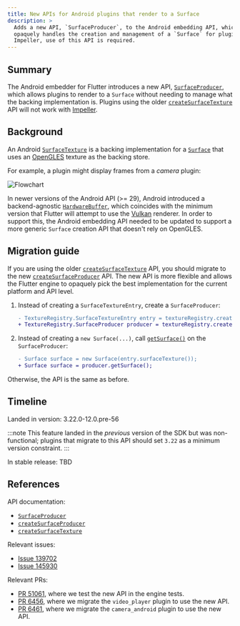 ```yaml
---
title: New APIs for Android plugins that render to a Surface
description: >
  Adds a new API, `SurfaceProducer`, to the Android embedding API, which
  opaquely handles the creation and management of a `Surface` for plugins. For
  Impeller, use of this API is required.
---
```


## Summary

The Android embedder for Flutter introduces a new API, [`SurfaceProducer`][],
which allows plugins to render to a `Surface` without needing to manage what
the backing implementation is. Plugins using the older
[`createSurfaceTexture`][] API will not work with [Impeller][].

## Background

An Android [`SurfaceTexture`][] is a backing implementation for a [`Surface`][]
that uses an [OpenGLES][] texture as the backing store.

For example, a plugin might display frames from a _camera_ plugin:

![Flowchart](https://camo.githubusercontent.com/cdb52c5d371b4f1d5573b650a0eddb0871e5e8be1012d290e008f41bc71b2580/68747470733a2f2f736f757263652e616e64726f69642e636f6d2f7374617469632f646f63732f636f72652f67726170686963732f696d616765732f636f6e74696e756f75735f636170747572655f61637469766974792e706e67)

In newer versions of the Android API (>= 29), Android introduced a
backend-agnostic [`HardwareBuffer`][], which coincides with the minimum version
that Flutter will attempt to use the [Vulkan][] renderer. In order to support
this, the Android embedding API needed to be updated to support a more generic
`Surface` creation API that doesn't rely on OpenGLES.

## Migration guide

If you are using the older [`createSurfaceTexture`][] API, you should migrate to
the new [`createSurfaceProducer`][] API. The new API is more flexible and allows
the Flutter engine to opaquely pick the best implementation for the current
platform and API level.

1. Instead of creating a `SurfaceTextureEntry`, create a `SurfaceProducer`:

   ```diff
   - TextureRegistry.SurfaceTextureEntry entry = textureRegistry.createSurfaceTexture();
   + TextureRegistry.SurfaceProducer producer = textureRegistry.createSurfaceProducer();
   ```

1. Instead of creating a `new Surface(...)`, call [`getSurface()`][] on the
   `SurfaceProducer`:

   ```diff
   - Surface surface = new Surface(entry.surfaceTexture());
   + Surface surface = producer.getSurface();
   ```

Otherwise, the API is the same as before.

## Timeline

Landed in version: 3.22.0-12.0.pre-56

:::note
This feature landed in the _previous_ version of the SDK but was non-functional;
plugins that migrate to this API should set `3.22` as a minimum version constraint.
:::

In stable release: TBD

## References

API documentation:

- [`SurfaceProducer`][]
- [`createSurfaceProducer`][]
- [`createSurfaceTexture`][]

Relevant issues:

- [Issue 139702][]
- [Issue 145930][]

Relevant PRs:

- [PR 51061][], where we test the new API in the engine tests.
- [PR 6456][], where we migrate the `video_player` plugin to use the new API.
- [PR 6461][], where we migrate the `camera_android` plugin to use the new API.

[Impeller]: /perf/impeller
[OpenGLES]: https://www.khronos.org/opengles/
[Vulkan]: https://source.android.com/docs/core/graphics/arch-vulkan
[`HardwareBuffer`]: https://developer.android.com/reference/android/hardware/HardwareBuffer
[`Surface`]: https://developer.android.com/reference/android/view/Surface
[`SurfaceProducer`]: {{site.api}}/javadoc/io/flutter/view/TextureRegistry.SurfaceProducer.html
[`SurfaceTexture`]: https://source.android.com/docs/core/graphics/arch-st
[`createSurfaceProducer`]: {site.api}}//javadoc/io/flutter/view/TextureRegistry.html#createSurfaceProducer()
[`createSurfaceTexture`]: {{site.api}}/javadoc/io/flutter/view/TextureRegistry.html#createSurfaceTexture()
[`getSurface()`]: {{site.api}}//javadoc/io/flutter/view/TextureRegistry.SurfaceProducer.html#getSurface()
[Issue 139702]: {{site.repo.flutter}}/issues/139702
[Issue 145930]: {{site.repo.flutter}}/issues/145930
[PR 51061]: {{site.repo.engine}}/pull/51061
[PR 6456]: {{site.repo.packages}}/pull/6456
[PR 6461]: {{site.repo.packages}}/pull/6461
